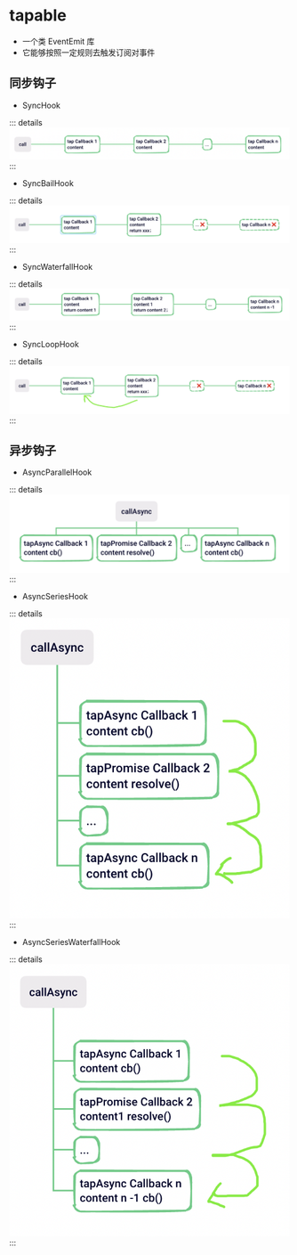 # tapable

-   一个类 EventEmit 库
-   它能够按照一定规则去触发订阅对事件

## 同步钩子

-   SyncHook

::: details
![An image](./imgs/syncHook.png)
:::

-   SyncBailHook

::: details
![An image](./imgs/syncBailHook.png)
:::

-   SyncWaterfallHook

::: details
![An image](./imgs/syncWaterfallHook.png)
:::

-   SyncLoopHook

::: details
![An image](./imgs/syncLoopHook.png)
:::

## 异步钩子

-   AsyncParallelHook

::: details
![An image](./imgs/asyncParallelHook.png)
:::

-   AsyncSeriesHook

::: details
![An image](./imgs/asyncSeriesHook.png)
:::

-   AsyncSeriesWaterfallHook

::: details
![An image](./imgs/asyncSeriesWaterfallHook.png)
:::
